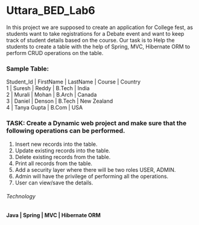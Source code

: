 # Uttara_BED_Lab6
In this project we are supposed to create an application for College fest, as students want to take registrations for a Debate event and want to keep track of student details based on the course. Our task is to Help the students to create a table with the help of Spring, MVC, Hibernate ORM to perform CRUD operations on the table.
<br>
<H3>Sample Table:</H3>
Student_Id | FirstName | LastName | Course | Country 
<br>
1 | Suresh | Reddy | B.Tech | India 
<br>
2 | Murali | Mohan | B.Arch | Canada 
<br>
3 | Daniel | Denson | B.Tech | New Zealand 
<br>
4 | Tanya Gupta | B.Com | USA
<br>
<H3>TASK: Create a Dynamic web project and make sure that the following operations can be performed.</H3>
<ol>
<li>Insert new records into the table.</li>
<li>Update existing records into the table.</li>
<li>Delete existing records from the table.</li>
<li>Print all records from the table.</li>
<li>Add a security layer where there will be two roles USER, ADMIN.</li>
<li>Admin will have the privilege of performing all the operations.</li>
<li>User can view/save the details.</li>
</ol>
<H6>Technology</H6>
<b> Java | Spring | MVC | Hibernate ORM </b>
